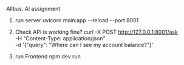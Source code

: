 Alltius. AI assignment 

1. run server
uvicorn main:app --reload --port 8001

2. Check API is working fine? 
curl -X POST http://127.0.0.1:8001/ask \
  -H "Content-Type: application/json" \
  -d '{"query": "Where can I see my account balance?"}'

3. run Frontend
npm dev run


